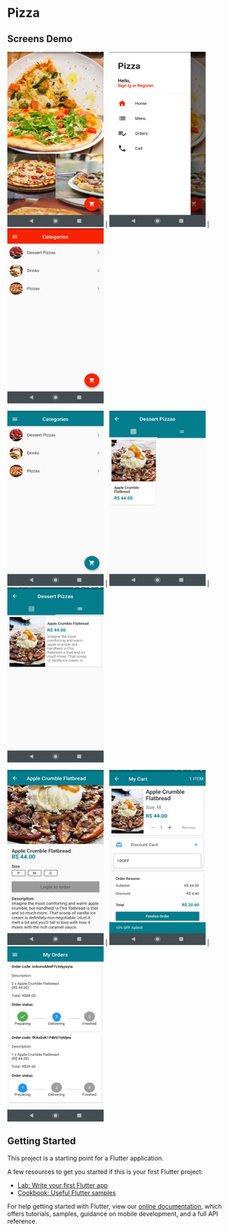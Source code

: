 # Pizza



## Screens Demo

<img src="demo/demo1.png" width="220" height="400"/> | <img src="demo/demo2.png" width="220" height="400"/> | <img src="demo/demo3.png" width="220" height="400"/>

<img src="demo/demo4.png" width="220" height="400"/> | <img src="demo/demo5.png" width="220" height="400"/> | <img src="demo/demo6.png" width="220" height="400"/>

<img src="demo/demo7.png" width="220" height="400"/> | <img src="demo/demo8.png" width="220" height="400"/> | <img src="demo/demo9.png" width="220" height="400"/>


## Getting Started

This project is a starting point for a Flutter application.

A few resources to get you started if this is your first Flutter project:

- [Lab: Write your first Flutter app](https://flutter.dev/docs/get-started/codelab)
- [Cookbook: Useful Flutter samples](https://flutter.dev/docs/cookbook)

For help getting started with Flutter, view our
[online documentation](https://flutter.dev/docs), which offers tutorials,
samples, guidance on mobile development, and a full API reference.
